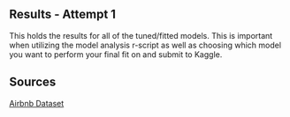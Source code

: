 ## Results - Attempt 1

This holds the results for all of the tuned/fitted models. This is important when utilizing the model analysis r-script as well as choosing which model you want to perform your final fit on and submit to Kaggle.

## Sources

[Airbnb Dataset](https://www.kaggle.com/competitions/classification-spring-2024-airbnb-super-host/data)

